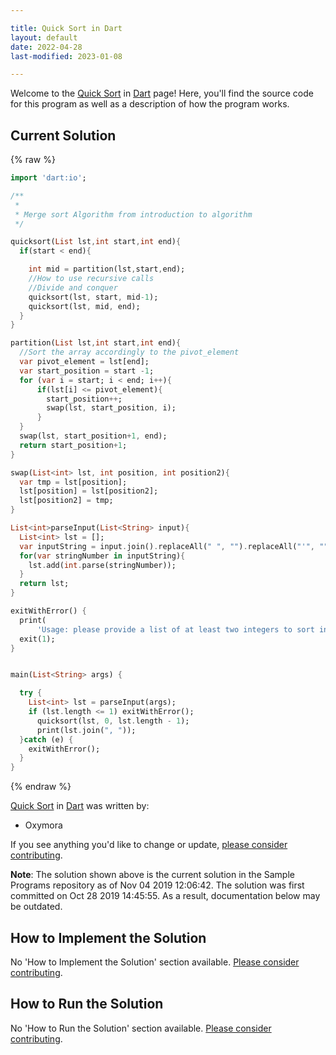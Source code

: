 ```yaml
---

title: Quick Sort in Dart
layout: default
date: 2022-04-28
last-modified: 2023-01-08

---
```


Welcome to the [Quick Sort](https://sampleprograms.io/projects/quick-sort) in [Dart](https://sampleprograms.io/languages/dart) page! Here, you'll find the source code for this program as well as a description of how the program works.

## Current Solution

{% raw %}

```dart
import 'dart:io';

/**
 *
 * Merge sort Algorithm from introduction to algorithm
 */

quicksort(List lst,int start,int end){
  if(start < end){

    int mid = partition(lst,start,end);
    //How to use recursive calls
    //Divide and conquer
    quicksort(lst, start, mid-1);
    quicksort(lst, mid, end);
  }
}

partition(List lst,int start,int end){
  //Sort the array accordingly to the pivot_element
  var pivot_element = lst[end];
  var start_position = start -1;
  for (var i = start; i < end; i++){
      if(lst[i] <= pivot_element){
        start_position++;
        swap(lst, start_position, i);
      }
  }
  swap(lst, start_position+1, end);
  return start_position+1;
}

swap(List<int> lst, int position, int position2){
  var tmp = lst[position];
  lst[position] = lst[position2];
  lst[position2] = tmp;
}

List<int>parseInput(List<String> input){
  List<int> lst = [];
  var inputString = input.join().replaceAll(" ", "").replaceAll("'", "").split(",");
  for(var stringNumber in inputString){
    lst.add(int.parse(stringNumber));
  }
  return lst;
}

exitWithError() {
  print(
      'Usage: please provide a list of at least two integers to sort in the format "1, 2, 3, 4, 5"');
  exit(1);
}


main(List<String> args) {

  try {
    List<int> lst = parseInput(args);
    if (lst.length <= 1) exitWithError();
      quicksort(lst, 0, lst.length - 1);
      print(lst.join(", "));
  }catch (e) {
    exitWithError();
  }
}
```

{% endraw %}

[Quick Sort](https://sampleprograms.io/projects/quick-sort) in [Dart](https://sampleprograms.io/languages/dart) was written by:

- Oxymora

If you see anything you'd like to change or update, [please consider contributing](https://github.com/TheRenegadeCoder/sample-programs).

**Note**: The solution shown above is the current solution in the Sample Programs repository as of Nov 04 2019 12:06:42. The solution was first committed on Oct 28 2019 14:45:55. As a result, documentation below may be outdated.

## How to Implement the Solution

No 'How to Implement the Solution' section available. [Please consider contributing](https://github.com/TheRenegadeCoder/sample-programs-website).

## How to Run the Solution

No 'How to Run the Solution' section available. [Please consider contributing](https://github.com/TheRenegadeCoder/sample-programs-website).